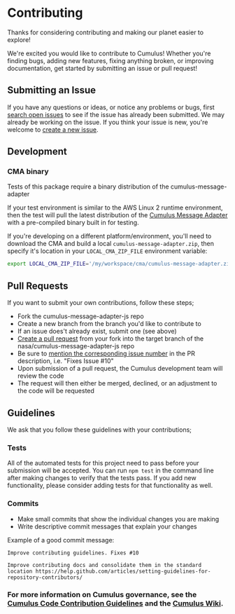 # Contributing

Thanks for considering contributing and making our planet easier to explore!

We're excited you would like to contribute to Cumulus! Whether you're finding bugs, adding new features, fixing anything broken, or improving documentation, get started by submitting an issue or pull request!

## Submitting an Issue

If you have any questions or ideas, or notice any problems or bugs, first [search open issues](https://github.com/nasa/cumulus-message-adapter-js/issues) to see if the issue has already been submitted. We may already be working on the issue. If you think your issue is new, you're welcome to [create a new issue](https://github.com/nasa/cumulus-message-adapter-js/issues/new).

## Development

### CMA binary

Tests of this package require a binary distribution of the cumulus-message-adapter

If your test environment is similar to the AWS Linux 2 runtime environment, then
the test will pull the latest distribution of the [Cumulus Message
Adapter](https://github.com/nasa/cumulus-message-adapter) with a pre-compiled
binary built in for testing.

If you're developing on a different platform/environment, you'll need to
download the CMA and build a local `cumulus-message-adapter.zip`, then specify
it's location in your `LOCAL_CMA_ZIP_FILE` environment variable:

```bash
export LOCAL_CMA_ZIP_FILE='/my/workspace/cma/cumulus-message-adapter.zip`
```

## Pull Requests

If you want to submit your own contributions, follow these steps;

* Fork the cumulus-message-adapter-js repo
* Create a new branch from the branch you'd like to contribute to
* If an issue does't already exist, submit one (see above)
* [Create a pull request](https://help.github.com/articles/creating-a-pull-request/) from your fork into the target branch of the nasa/cumulus-message-adapter-js repo
* Be sure to [mention the corresponding issue number](https://help.github.com/articles/closing-issues-using-keywords/) in the PR description, i.e. "Fixes Issue #10"
* Upon submission of a pull request, the Cumulus development team will review the code
* The request will then either be merged, declined, or an adjustment to the code will be requested

## Guidelines

We ask that you follow these guidelines with your contributions;

### Tests

All of the automated tests for this project need to pass before your submission will be accepted. You can run `npm test` in the command line after making changes to verify that the tests pass. If you add new functionality, please consider adding tests for that functionality as well.

### Commits

* Make small commits that show the individual changes you are making
* Write descriptive commit messages that explain your changes

Example of a good commit message:

```
Improve contributing guidelines. Fixes #10

Improve contributing docs and consolidate them in the standard location https://help.github.com/articles/setting-guidelines-for-repository-contributors/
```

### For more information on Cumulus governance, see the [Cumulus Code Contribution Guidelines](https://docs.google.com/document/d/14J_DS6nyQ32BpeVjdR-YKfzHAzFB299tKghPGshXUTU/edit) and the [Cumulus Wiki](https://wiki.earthdata.nasa.gov/display/CUMULUS/Cumulus).
